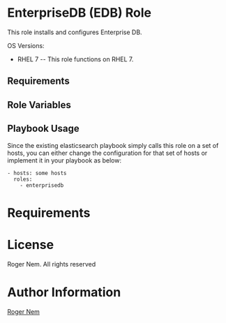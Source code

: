 EnterpriseDB (EDB) Role
=========

This role installs and configures Enterprise DB.

OS Versions:
- RHEL 7
-- This role functions on RHEL 7.

Requirements
------------

Role Variables
--------------

Playbook Usage
----------------

Since the existing elasticsearch playbook simply calls this role on a set of hosts, you can either change the configuration for that set of hosts or implement it in your playbook as below:

    - hosts: some hosts
      roles:
        - enterprisedb

# Requirements

# License

Roger Nem. All rights reserved

# Author Information

[Roger Nem](https://www.linkedin.com/in/rogertn)
